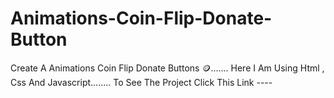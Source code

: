 # Animations-Coin-Flip-Donate-Button
 Create A Animations Coin Flip Donate Buttons 🪙.......
  Here I Am Using Html , Css And Javascript........
 To See The Project Click This Link ----

